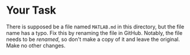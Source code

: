 # Your Task

There is supposed be a file named `MATLAB.md` in this directory, but the file name has a typo.
Fix this by renaming the file in GitHub.
Notably, the file needs to be *renamed*, so don't make a copy of it and leave the original.
Make no other changes.

